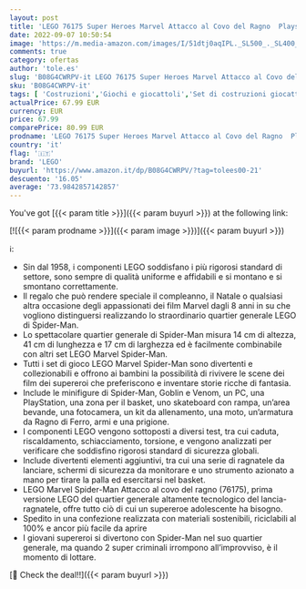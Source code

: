 ```yaml
---
layout: post
title: 'LEGO 76175 Super Heroes Marvel Attacco al Covo del Ragno  Playset con Minifigure di Goblin e Venom  Giochi Spiderman per Bambini'
date: 2022-09-07 10:50:54
image: 'https://m.media-amazon.com/images/I/51dtj0aqIPL._SL500_._SL400_.jpg'
comments: true
category: ofertas
author: 'tole.es'
slug: 'B08G4CWRPV-it LEGO 76175 Super Heroes Marvel Attacco al Covo del Ragno...'
sku: 'B08G4CWRPV-it'
tags: [ 'Costruzioni','Giochi e giocattoli','Set di costruzioni giocattolo','lego','🇮🇹', ]
actualPrice: 67.99 EUR
currency: EUR
price: 67.99
comparePrice: 80.99 EUR
prodname: 'LEGO 76175 Super Heroes Marvel Attacco al Covo del Ragno  Playset con Minifigure di Goblin e Venom  Giochi Spiderman per Bambini'
country: 'it'
flag: '🇮🇹'
brand: 'LEGO'
buyurl: 'https://www.amazon.it/dp/B08G4CWRPV/?tag=tolees00-21'
descuento: '16.05'
average: '73.9842857142857'
---
```


You've got [{{< param title >}}]({{< param buyurl >}}) at the following link:

[![{{< param prodname >}}]({{< param image >}})]({{< param buyurl >}})

ℹ️:

- Sin dal 1958, i componenti LEGO soddisfano i più rigorosi standard di settore, sono sempre di qualità uniforme e affidabili e si montano e si smontano correttamente.
- Il regalo che può rendere speciale il compleanno, il Natale o qualsiasi altra occasione degli appassionati dei film Marvel dagli 8 anni in su che vogliono distinguersi realizzando lo straordinario quartier generale LEGO di Spider-Man.
- Lo spettacolare quartier generale di Spider-Man misura 14 cm di altezza, 41 cm di lunghezza e 17 cm di larghezza ed è facilmente combinabile con altri set LEGO Marvel Spider-Man.
- Tutti i set di gioco LEGO Marvel Spider-Man sono divertenti e collezionabili e offrono ai bambini la possibilità di rivivere le scene dei film dei supereroi che preferiscono e inventare storie ricche di fantasia.
- Include le minifigure di Spider-Man, Goblin e Venom, un PC, una PlayStation, una zona per il basket, uno skateboard con rampa, un’area bevande, una fotocamera, un kit da allenamento, una moto, un’armatura da Ragno di Ferro, armi e una prigione.
- I componenti LEGO vengono sottoposti a diversi test, tra cui caduta, riscaldamento, schiacciamento, torsione, e vengono analizzati per verificare che soddisfino rigorosi standard di sicurezza globali.
- Include divertenti elementi aggiuntivi, tra cui una serie di ragnatele da lanciare, schermi di sicurezza da monitorare e uno strumento azionato a mano per tirare la palla ed esercitarsi nel basket.
- LEGO Marvel Spider-Man Attacco al covo del ragno (76175), prima versione LEGO del quartier generale altamente tecnologico del lancia- ragnatele, offre tutto ciò di cui un supereroe adolescente ha bisogno.
- Spedito in una confezione realizzata con materiali sostenibili, riciclabili al 100% e ancor più facile da aprire
- I giovani supereroi si divertono con Spider-Man nel suo quartier generale, ma quando 2 super criminali irrompono all’improvviso, è il momento di lottare.

[🛒 Check the deal!!]({{< param buyurl >}})
